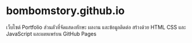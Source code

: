 # bombomstory.github.io
เว็บไซต์ Portfolio ส่วนตัวที่จัดแสดงทักษะ ผลงาน และข้อมูลติดต่อ สร้างด้วย HTML CSS และ JavaScript และเผยแพร่บน GitHub Pages
